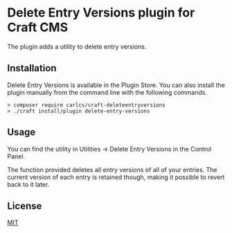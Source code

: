 # Delete Entry Versions plugin for Craft CMS

The plugin adds a utility to delete entry versions.

## Installation

Delete Entry Versions is available in the Plugin Store. You can also install the plugin manually from the command line with the following commands.

```
> composer require carlcs/craft-deleteentryversions
> ./craft install/plugin delete-entry-versions
```

## Usage

You can find the utility in Utilities → Delete Entry Versions in the Control Panel.

The function provided deletes all entry versions of all of your entries. The current version of each entry is retained though, making it possible to revert back to it later.

## License

[MIT](LICENSE.md)
